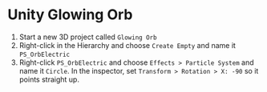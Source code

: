 # Unity Glowing Orb

1. Start a new 3D project called `Glowing Orb`
2. Right-click in the Hierarchy and choose `Create Empty` and name it `PS_OrbElectric`
3. Right-click `PS_OrbElectric` and choose `Effects > Particle System` and name it `Circle`. In the inspector, set `Transform > Rotation > X: -90` so it points straight up.
